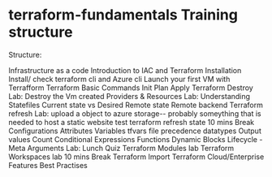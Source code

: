 # terraform-fundamentals Training structure

Structure:

Infrastructure as a code
  Introduction to IAC and Terraform
Installation
  Install/ check terraform cli and Azure cli
Launch your first VM with Terrafform
Terraform Basic Commands
  Init
  Plan
  Apply
Terraform Destroy
  Lab: Destroy the Vm created
Providers & Resources
Lab:
Understanding Statefiles
  Current state vs Desired
  Remote state
  Remote backend
Terraform refresh
  Lab: upload a object to azure storage--
    probably someything that is needed to host a static website
    test terraform refresh
    state
10 mins Break
Configurations
  Attributes
  Variables
    tfvars file
    precedence
    datatypes
  Output values
  Count
  Conditional Expressions
  Functions
  Dynamic Blocks
  Lifecycle -Meta Arguments
Lab:
Lunch
Quiz
Terraform Modules 
  lab
Terraform Workspaces
  lab
10 mins Break
Terraform Import
Terraform Cloud/Enterprise Features
Best Practises
